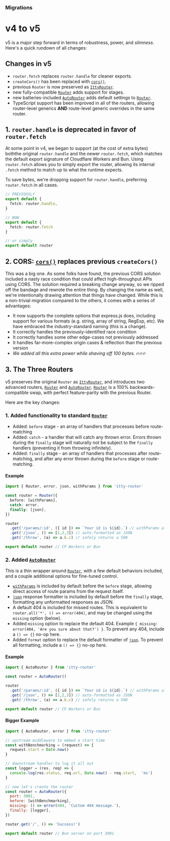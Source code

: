 ### Migrations
# v4 to v5

v5 is a major step forward in terms of robustness, power, and *slimness*.  Here's a quick rundown of all changes:

## Changes in v5
- <Badge type="danger" text="breaking" /> `router.fetch` replaces `router.handle` for cleaner exports.
- <Badge type="danger" text="breaking" /> `createCors()` has been replaced with [`cors()`](/itty-router/cors).
- <Badge type="warning" text="change" /> previous `Router` is now preserved as [`IttyRouter`](/itty-router/routers/ittyrouter).
- <Badge type="warning" text="added" /> new fully-compatible [`Router`](/itty-router/routers/router) adds support for stages.
- <Badge type="warning" text="added" /> new batteries-included [`AutoRouter`](/itty-router/routers/autorouter) adds default settings to [`Router`](/itty-router/routers/router).
- <Badge type="warning" text="change" /> TypeScript support has been improved in all of the routers, allowing router-level generics **AND** route-level generic overrides in the same router.

## 1. `router.handle` is deprecated in favor of `router.fetch`
At some point in v4, we began to support (at the cost of extra bytes) boththe original `router.handle` and the newer `router.fetch`, which matches the default export signature of Cloudflare Workers and Bun.  Using `router.fetch` allows you to simply export the router, allowing its internal `.fetch` method to match up to what the runtime expects.

To save bytes, we're dropping support for `router.handle`, preferring `router.fetch` in all cases.

```ts
// PREVIOUSLY
export default {
  fetch: router.handle,
}

// NOW
export default {
  fetch: router.fetch
}

// or simply 
export default router
```

## 2. CORS: [`cors()`](/itty-router/cors) replaces previous `createCors()`
This was a big one.  As some folks have found, the previous CORS solution included a nasty race condition that could affect high-throughput APIs using CORS.  The solution required a breaking change anyway, so we ripped off the bandage and rewrote the entire thing.  By changing the name as well, we're intentionally drawing attention that things have changed.  While this is a non-trivial migration compared to the others, it comes with a series of advantages:

- It now supports the complete options that express.js does, including support for various formats (e.g. string, array of string, RegExp, etc).  We have embraced the industry-standard naming (this is a change).
- It correctly handles the previously-identified race condition
- It correctly handles some other edge-cases not previously addressed
- It handles far-more-complex origin cases & reflection than the previous version
- *We added all this extra power while shaving off 100 bytes.* :fire::fire::fire:

## 3. The Three Routers

v5 preserves the original `Router` as [`IttyRouter`](/itty-router/routers/ittyrouter), and introduces two advanced routers, [`Router`](/itty-router/routers/router) and [`AutoRouter`](/itty-router/routers/autorouter). [`Router`](/itty-router/routers/router) is a 100% backwards-compatible swap, with perfect feature-parity with the previous Router.

Here are the key changes:

### 1. Added functionality to standard [`Router`](/itty-router/routers/router)
- Added: `before` stage - an array of handlers that processes before route-matching
- Added: `catch` - a handler that will catch any thrown error.  Errors thrown during the `finally` stage will naturally not be subject to the `finally` handlers (preventing it from throwing infinitely).
- Added: `finally` stage - an array of handlers that processes after route-matching, and after any error thrown during the `before` stage or route-matching.

#### Example
```ts
import { Router, error, json, withParams } from 'itty-router'

const router = Router({
  before: [withParams],
  catch: error,
  finally: [json],
})

router
  .get('/params/:id', ({ id }) => `Your id is ${id}.`) // withParams already included
  .get('/json', () => [1,2,3]) // auto-formatted as JSON
  .get('/throw', (a) => a.b.c) // safely returns a 500

export default router // CF Workers or Bun
```

### 2. Added [`AutoRouter`](/itty-router/routers/autorouter)
This is a thin wrapper around [`Router`](/itty-router/routers/router), with a few default behaviors included, and a couple additional options for fine-tuned control.

- [`withParams`](/itty-router/api#withparams) is included by default before the `before` stage, allowing direct access of route params from the request itself.
- [`json`](/itty-router/api#json) response formatter is included by default before the `finally` stage, formatting any unformatted responses as JSON.
- A default 404 is included for missed routes.  This is equivalent to `router.all('*', () => error(404)`, and may be changed using the `missing` option (below).
- Added `missing` option to replace the default 404.  Example `{ missing: error(404, 'Are you sure about that?') }`. To prevent any 404, include a `() => {}` no-op here.
- Added `format` option to replace the default formatter of [`json`](/itty-router/api#json).  To prevent all formatting, include a `() => {}` no-op here.

#### Example
```ts
import { AutoRouter } from 'itty-router'

const router = AutoRouter()

router
  .get('/params/:id', ({ id }) => `Your id is ${id}.`) // withParams already included
  .get('/json', () => [1,2,3]) // auto-formatted as JSON
  .get('/throw', (a) => a.b.c) // safely returns a 500

export default router // CF Workers or Bun
```

#### Bigger Example
```js
import { AutoRouter, error } from 'itty-router'

// upstream middleware to embed a start time
const withBenchmarking = (request) => {
  request.start = Date.now()
}

// downstream handler to log it all out
const logger = (res, req) => {
  console.log(res.status, req.url, Date.now() - req.start,  'ms')
}

// now let's create the router
const router = AutoRouter({
  port: 3001,
  before: [withBenchmarking],
  missing: () => error(404, 'Custom 404 message.'),
  finally: [logger],
})

router.get('/', () => 'Success!')

export default router // Bun server on port 3001
```
